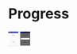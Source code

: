 Progress
==============
<img src="a/a.jpg" style="width: 20px; height: 30px"/>
<img src="a/b.jpg" style="width: 20px; height: 30px"/>

